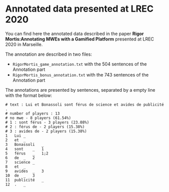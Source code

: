# Annotated data presented at LREC 2020

You can find here the annotated data described in the paper **Rigor Mortis:Annotating MWEs with a Gamified Platform** presented at LREC 2020 in Marseille.

The annotation are described in two files:
 * `RigorMortis_game_annotation.txt` with the 504 sentences of the Annotation part
 * `RigorMortis_bonus_annotation.txt` with the 743 sentences of the Annotation part

The annotations are presented by sentences, separated by a empty line with the format below:

```
# text : Lui et Bonassoli sont férus de science et avides de publicité .
# number of players : 13
# no mwe - 8 players (61.54%)
# 1 : sont férus - 3 players (23.08%)
# 2 : férus de - 2 players (15.38%)
# 3 : avides de - 2 players (15.38%)
1	Lui	_
2	et	_
3	Bonassoli	_
4	sont	_	1
5	férus	_	1;2
6	de	_	2
7	science	_
8	et	_
9	avides	_	3
10	de	_	3
11	publicité	_
12	.	_
```
